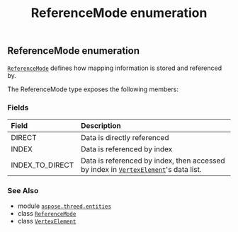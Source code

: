﻿---
title: ReferenceMode enumeration
second_title: Aspose.3D for Python via .NET API References
description: 
type: docs
weight: 670
url: /python-net/aspose.threed.entities/referencemode/
is_root: false
---

## ReferenceMode enumeration

[`ReferenceMode`](/3d/python-net/aspose.threed.entities/referencemode) defines how mapping information is stored and referenced by.



The ReferenceMode type exposes the following members:

### Fields
| Field | Description |
| :- | :- |
| DIRECT | Data is directly referenced |
| INDEX | Data is referenced by index |
| INDEX_TO_DIRECT | Data is referenced by index, then accessed by index in [`VertexElement`](/3d/python-net/aspose.threed.entities/vertexelement)'s data list. |



### See Also
* module [`aspose.threed.entities`](..)
* class [`ReferenceMode`](/3d/python-net/aspose.threed.entities/referencemode)
* class [`VertexElement`](/3d/python-net/aspose.threed.entities/vertexelement)
